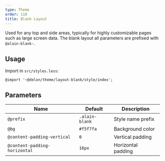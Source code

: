 ```yaml
---
type: Theme
order: 110
title: Blank Layout
---
```


Used for any top and side areas, typically for highly customizable pages such as large screen data. The blank layout all parameters are prefixed with `@alain-blank-`.

## Usage

Import in `src/styles.less`:

```less
@import '~@delon/theme/layout-blank/style/index';
```

## Parameters

| Name | Default | Description |
| --- | --- | --- |
| `@prefix` | `.alain-blank` | Style name prefix |
| `@bg` | `#f5f7fa` | Background color |
| `@content-padding-vertical` | `0` | Vertical padding |
| `@content-padding-horizontal` | `16px` | Horizontal padding |
